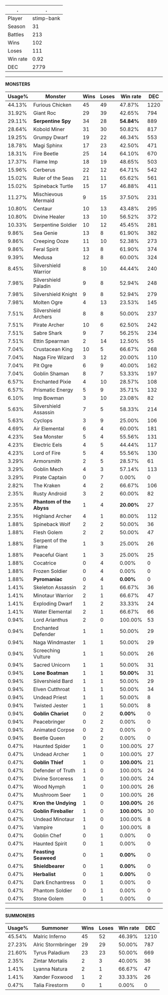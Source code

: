 .|.
|-|-
Player|stimp-bank
Season|31
Battles|213
Wins|102
Loses|111
Win rate|0.92
DEC|2779

---
**MONSTERS**

Usage%|Monster|Wins|Loses|Win rate|DEC|
-|-|-|-|-|-|
44.13%|Furious Chicken|45|49|47.87%|1220|
31.92%|Giant Roc|29|39|42.65%|794|
29.11%|**Serpentine Spy**|34|28|**54.84%**|889|
28.64%|Kobold Miner|31|30|50.82%|817|
19.25%|Grumpy Dwarf|19|22|46.34%|553|
18.78%|Magi Sphinx|17|23|42.50%|471|
18.31%|Fire Beetle|25|14|64.10%|670|
17.37%|Flame Imp|18|19|48.65%|503|
15.96%|Cerberus|22|12|64.71%|542|
15.02%|Ruler of the Seas|21|11|65.62%|561|
15.02%|Spineback Turtle|15|17|46.88%|411|
11.27%|Mischievous Mermaid|9|15|37.50%|231|
10.80%|Centaur|10|13|43.48%|295|
10.80%|Divine Healer|13|10|56.52%|372|
10.33%|Serpentine Soldier|10|12|45.45%|281|
9.86%|Sea Genie|13|8|61.90%|382|
9.86%|Creeping Ooze|11|10|52.38%|273|
9.86%|Feral Spirit|13|8|61.90%|374|
9.39%|Medusa|12|8|60.00%|324|
8.45%|Silvershield Warrior|8|10|44.44%|240|
7.98%|Silvershield Paladin|9|8|52.94%|248|
7.98%|Silvershield Knight|9|8|52.94%|279|
7.98%|Molten Ogre|4|13|23.53%|145|
7.51%|Silvershield Archers|8|8|50.00%|237|
7.51%|Pirate Archer|10|6|62.50%|242|
7.51%|Sabre Shark|9|7|56.25%|234|
7.51%|Ettin Spearman|2|14|12.50%|55|
7.04%|Crustacean King|10|5|66.67%|268|
7.04%|Naga Fire Wizard|3|12|20.00%|110|
7.04%|Pit Ogre|6|9|40.00%|162|
7.04%|Goblin Shaman|8|7|53.33%|197|
6.57%|Enchanted Pixie|4|10|28.57%|108|
6.57%|Prismatic Energy|5|9|35.71%|132|
6.10%|Imp Bowman|3|10|23.08%|82|
5.63%|Silvershield Assassin|7|5|58.33%|214|
5.63%|Cyclops|3|9|25.00%|106|
4.69%|Air Elemental|6|4|60.00%|181|
4.23%|Sea Monster|5|4|55.56%|131|
4.23%|Electric Eels|4|5|44.44%|117|
4.23%|Lord of Fire|5|4|55.56%|130|
3.29%|Armorsmith|2|5|28.57%|61|
3.29%|Goblin Mech|4|3|57.14%|113|
3.29%|Pirate Captain|0|7|0.00%|0|
2.82%|The Kraken|4|2|66.67%|106|
2.35%|Rusty Android|3|2|60.00%|82|
2.35%|**Phantom of the Abyss**|1|4|**20.00%**|27|
2.35%|Highland Archer|4|1|80.00%|112|
1.88%|Spineback Wolf|2|2|50.00%|36|
1.88%|Flesh Golem|2|2|50.00%|47|
1.88%|Serpent of the Flame|1|3|25.00%|26|
1.88%|Peaceful Giant|1|3|25.00%|25|
1.88%|Cocatrice|0|4|0.00%|0|
1.88%|Frozen Soldier|0|4|0.00%|0|
1.88%|**Pyromaniac**|0|4|**0.00%**|0|
1.41%|Skeleton Assassin|2|1|66.67%|36|
1.41%|Minotaur Warrior|2|1|66.67%|47|
1.41%|Exploding Dwarf|1|2|33.33%|24|
1.41%|Water Elemental|2|1|66.67%|66|
0.94%|Lord Arianthus|2|0|100.00%|53|
0.94%|Enchanted Defender|1|1|50.00%|29|
0.94%|Naga Windmaster|1|1|50.00%|29|
0.94%|Screeching Vulture|1|1|50.00%|26|
0.94%|Sacred Unicorn|1|1|50.00%|31|
0.94%|**Lone Boatman**|1|1|**50.00%**|31|
0.94%|Silvershield Bard|1|1|50.00%|29|
0.94%|Elven Cutthroat|1|1|50.00%|34|
0.94%|Undead Priest|1|1|50.00%|8|
0.94%|Twisted Jester|1|1|50.00%|8|
0.94%|**Goblin Chariot**|0|2|**0.00%**|0|
0.94%|Peacebringer|0|2|0.00%|0|
0.94%|Animated Corpse|0|2|0.00%|0|
0.94%|Beetle Queen|0|2|0.00%|0|
0.47%|Haunted Spider|1|0|100.00%|27|
0.47%|Undead Archer|1|0|100.00%|27|
0.47%|**Goblin Thief**|1|0|**100.00%**|21|
0.47%|Defender of Truth|1|0|100.00%|24|
0.47%|Divine Sorceress|1|0|100.00%|24|
0.47%|Wood Nymph|1|0|100.00%|26|
0.47%|Mushroom Seer|1|0|100.00%|26|
0.47%|**Kron the Undying**|1|0|**100.00%**|26|
0.47%|**Goblin Fireballer**|1|0|**100.00%**|30|
0.47%|Undead Minotaur|1|0|100.00%|8|
0.47%|Vampire|1|0|100.00%|8|
0.47%|Goblin Chef|0|1|0.00%|0|
0.47%|Haunted Spirit|0|1|0.00%|0|
0.47%|**Feasting Seaweed**|0|1|**0.00%**|0|
0.47%|**Shieldbearer**|0|1|**0.00%**|0|
0.47%|**Herbalist**|0|1|**0.00%**|0|
0.47%|Dark Enchantress|0|1|0.00%|0|
0.47%|Phantom Soldier|0|1|0.00%|0|
0.47%|Stone Golem|0|1|0.00%|0|

---
**SUMMONERS**

Usage%|Summoner|Wins|Loses|Win rate|DEC|
-|-|-|-|-|-|
45.54%|Malric Inferno|45|52|46.39%|1210|
27.23%|Alric Stormbringer|29|29|50.00%|787|
21.60%|Tyrus Paladium|23|23|50.00%|669|
2.35%|Zintar Mortalis|2|3|40.00%|36|
1.41%|Lyanna Natura|2|1|66.67%|47|
1.41%|Xander Foxwood|1|2|33.33%|26|
0.47%|Talia Firestorm|0|1|0.00%|0|
